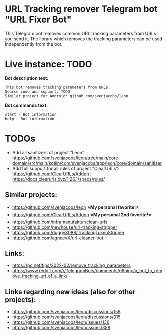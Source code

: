 # URL Tracking remover Telegram bot "URL Fixer Bot"

This Telegram bot removes common URL tracking parameters from URLs you send it.
The library which removes the tracking parameters can be used independently from the bot.

# Live instance: TODO

**Bot description text:**  
```
This bot removes tracking parameters from URLs.
Source code and support: TODO
Similar project for Android: github.com/svenjacobs/leon
```

**Bot commands text:**
```
start - Bot information
help - Bot information
```

# TODOs
* Add all sanitizers of project "Leon": https://github.com/svenjacobs/leon/tree/main/core-domain/src/main/kotlin/com/svenjacobs/app/leon/core/domain/sanitizer
* Add full support for all rules of project "ClearURLs": https://github.com/ClearURLs/Addon | https://docs.clearurls.xyz/1.26.1/specs/rules/

## Similar projects:
* https://github.com/svenjacobs/leon **⭐My personal favorite!⭐**
* https://github.com/ClearURLs/Addon **⭐My personal 2nd favorite!⭐**
* https://github.com/inframanufaktur/clean-urls
* https://github.com/newhouse/url-tracking-stripper
* https://github.com/doggy8088/TrackingTokenStripper
* https://github.com/agneevX/url-cleaner-bot


## Links:
* https://pc.net/tips/2022-02/remove_tracking_parameters
* https://www.reddit.com/r/TelegramBots/comments/q8oinc/a_bot_to_remove_tracking_url_of_a_link/

## Links regarding new ideas (also for other projects):
* https://github.com/svenjacobs/leon/discussions/158
* https://github.com/svenjacobs/leon/discussions/315
* https://github.com/svenjacobs/leon/issues/136
* https://github.com/svenjacobs/leon/issues/358